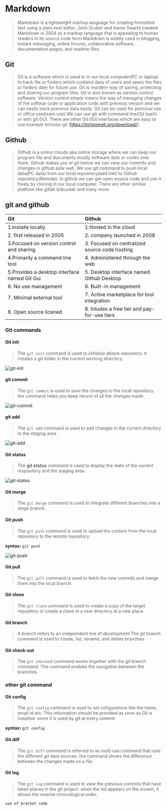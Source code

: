 # Markdown

> Markdown is a lightweight markup language for creating formatted text using a plain-text editor. John Gruber and Aaron Swartz created Markdown in 2004 as a markup language that is appealing to human readers in its source code form.Markdown is widely used in blogging, instant messaging, online forums, collaborative software, documentation pages, and readme files.

## Git

> Git is a software which is used to in our local computer(PC or laptop) to track file or folders which contains data of users and saves the files or folders date for future use. Git is mordern way of saving, protecting and sharing our program files. Git is also known as version control software. Version control simply means the way of managing changes of the softwar code or application code with previous version and we can easily track previous data easily. Git can be used for personal use or office use(team use).We can use git with command line(Git bash) or with git GUI. There are other Git GUI interfaces which are easy to use example tortoise-git (<https://tortoisegit.org/download/>).

## Github

> Github is a online cloude aka online storage where we can keep our program file and documents mostly software data or codes over there. Github makes use of git hence we can view our commits and changes in github aslw well. We use git command to push local data(PC data) from our local repository(add link) to Github repository(Remote). In github we can get open source code and use it freely by cloning in our local computer. There are other similiar platform like gitlab bitbucket and many more.

## git and github

| Git| Github|
|:----|:----|
| 1.installe locally| 1.Hosted in the cloud|
|2. first released in 2005| 2. company launched in 2008|
|3.Focused on version control and sharing| 3. Focused on centralized source code hosting|
|4.Primarily a command line tool|4. Administered through the web|
| 5.Provides a desktop interface named Git Gui|5. Desktop interface named Github Desktop|
|6. No use management|6. Built-in management|
|7. Minimal external tool|7. Active marketplace for tool integration|
|8. Open source licened|8. Inludes a free tier and pay-for-use tiers|

### Git commands

#### Git init

>The `git init` command is used to initialise ablank repository. it creates a git folder in the current working directory.

![git-init](./photo/git%20init.png)

#### git commit

>The `git commit` is used to save the changes to the local repository. the command helps you keep record of all the changes made.

![git-commit](./photo/git%20commit.jpg)

#### git add

>The `git add` command is used to add changes in the current directory to the staging area.

![git-add](./photo/git%20add.jpg)

#### Git status

>The **git status** command is used to display the state of the current respository and the staging area.

![git-status](./photo/git%20status.jpg)

#### Git merge

>The `git merge` command is used to integrate different branches into a singe branch.

#### Git push

>The `git push` command is used to upload the content from the local repository to the remote repository.

**syntax:** `git push`

![git-push](./photo/git%20push.png)

#### Git pull

>The `git pull`  command is  used to fetch the new commits and merge them into the local branch.

#### Git clone

>The `git clone` command is used to create a copy of the target  repository or create a clone in a new directory at a new place.

#### Git branch

>A branch refers to an independent line of development.The git branch command is used to create, list, rename, and delete branches.

#### Git check-out

>The `git checkou`t command works together with the git branch command. The command enables the navigation between the branches.

### other git command

#### Git config

> The `git config` command is used to set cofigurations like the name, email id etc. This information should be provided as soon as Git is installed. since it is used by git at every commit.

**syntax:** `git config`

#### Git diff

>The `git diff` command is referred to as multi use command that runs the different git data sources. the command shows the difference between the changes made on a file.

#### Git log

>The `git log` command is used to view the previous commits that have taken places in the git project. when the list appears on the srceen, it shows the reverse chronological order.

```use of bracket code```
